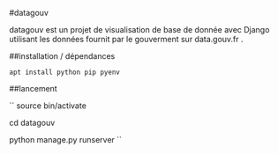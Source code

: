 #datagouv


datagouv est un projet de visualisation de base de donnée avec Django utilisant les données fournit par le gouverment sur data.gouv.fr .


##installation / dépendances


``
apt install python pip pyenv
``

##lancement

``
source bin/activate

cd datagouv

python manage.py runserver
``
